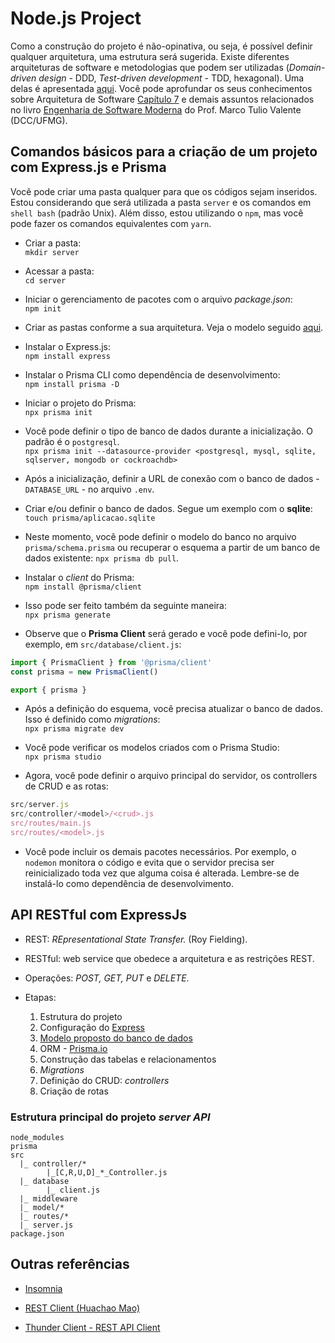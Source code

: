 # Node.js Project

Como a construção do projeto é não-opinativa, ou seja, é possível definir qualquer arquitetura, uma estrutura será sugerida. Existe diferentes arquiteturas de software e metodologias que podem ser utilizadas (*Domain-driven design* - DDD, *Test-driven development* - TDD, hexagonal). Uma delas é apresentada [aqui](https://larswaechter.dev/blog/nodejs-rest-api-structure/). Você pode aprofundar os seus conhecimentos sobre Arquitetura de Software [Capítulo 7](https://engsoftmoderna.info/cap7.html) e demais assuntos relacionados no livro [Engenharia de Software Moderna](https://engsoftmoderna.info/) do Prof. Marco Tulio Valente (DCC/UFMG).

## Comandos básicos para a criação de um projeto com Express.js e Prisma

Você pode criar uma pasta qualquer para que os códigos sejam inseridos. Estou considerando que será utilizada a pasta ```server``` e os comandos em ```shell bash``` (padrão Unix). Além disso, estou utilizando o ```npm```, mas você pode fazer os comandos equivalentes com ```yarn```.

- Criar a pasta:  
    ```mkdir server```

- Acessar a pasta:  
    ```cd server```

- Iniciar o gerenciamento de pacotes com o arquivo *package.json*:  
    ```npm init```

- Criar as pastas conforme a sua arquitetura. Veja o modelo seguido [aqui](https://github.com/fboliveira/CSI477-Sistemas-Web/blob/master/Lectures/nodejs.md#estrutura-do-projeto-em-constru%C3%A7%C3%A3o).

- Instalar o Express.js:  
    ```npm install express```

- Instalar o Prisma CLI como dependência de desenvolvimento:  
    ```npm install prisma -D```

- Iniciar o projeto do Prisma:  
    ```npx prisma init```

- Você pode definir o tipo de banco de dados durante a inicialização. O padrão é o ```postgresql```.  
    ```npx prisma init --datasource-provider <postgresql, mysql, sqlite, sqlserver, mongodb or cockroachdb>```

- Após a inicialização, definir a URL de conexão com o banco de dados - ```DATABASE_URL``` - no arquivo ```.env```.

- Criar e/ou definir o banco de dados. Segue um exemplo com o **sqlite**:  
    ```touch prisma/aplicacao.sqlite```

- Neste momento, você pode definir o modelo do banco no arquivo ```prisma/schema.prisma``` ou recuperar o esquema a partir de um banco de dados existente: ```npx prisma db pull```.

- Instalar o *client* do Prisma:  
    ```npm install @prisma/client```

- Isso pode ser feito também da seguinte maneira:  
    ```npx prisma generate```

- Observe que o **Prisma Client** será gerado e você pode defini-lo, por exemplo, em ```src/database/client.js```:  

```javascript
import { PrismaClient } from '@prisma/client'
const prisma = new PrismaClient()

export { prisma }
```

- Após a definição do esquema, você precisa atualizar o banco de dados. Isso é definido como *migrations*:  
    ```npx prisma migrate dev```

- Você pode verificar os modelos criados com o Prisma Studio:  
    ```npx prisma studio```

- Agora, você pode definir o arquivo principal do servidor, os controllers de CRUD e as rotas:  

```js
src/server.js
src/controller/<model>/<crud>.js
src/routes/main.js
src/routes/<model>.js
```

- Você pode incluir os demais pacotes necessários. Por exemplo, o ```nodemon``` monitora o código e evita que o servidor precisa ser reinicializado toda vez que alguma coisa é alterada. Lembre-se de instalá-lo como dependência de desenvolvimento.

## API RESTful com ExpressJs

- REST: *REpresentational State Transfer.* (Roy Fielding).

- RESTful: web service que obedece a arquitetura e as restrições REST.

- Operações: *POST, GET, PUT* e *DELETE*.

- Etapas:

    1. Estrutura do projeto
    1. Configuração do [Express](https://expressjs.com/)
    1. [Modelo proposto do banco de dados](../Assignments/Pratices/database-model/)
    1. ORM - [Prisma.io](https://www.prisma.io)
    1. Construção das tabelas e relacionamentos
    1. *Migrations*
    1. Definição do CRUD: *controllers*
    1. Criação de rotas

### Estrutura principal do projeto *server API*

```text
node_modules
prisma
src
  |_ controller/*
        |_[C,R,U,D]_*_Controller.js
  |_ database
        |_ client.js  
  |_ middleware
  |_ model/*
  |_ routes/*
  |_ server.js
package.json
```
## Outras referências

- [Insomnia](https://insomnia.rest/)

- [REST Client (Huachao Mao)](https://marketplace.visualstudio.com/items?itemName=humao.rest-client)

- [Thunder Client - REST API Client](https://marketplace.visualstudio.com/items?itemName=rangav.vscode-thunder-client)


